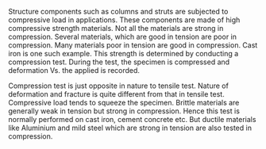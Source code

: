  Structure components such as columns and struts are subjected to compressive load in applications. These components are made of high compressive strength materials. Not all the materials are strong in compression. Several materials, which are good in tension are poor in compression. Many materials poor in tension are good in compression. Cast iron is one such example. This strength is determined by conducting a compression test. During the test, the specimen is compressed and deformation Vs. the applied is recorded.

Compression test is just opposite in nature to tensile test. Nature of deformation and fracture is quite different from that in tensile test. Compressive load tends to squeeze the specimen. Brittle materials are generally weak in tension but strong in compression. Hence this test is normally performed on cast iron, cement concrete etc. But ductile materials like Aluminium and mild steel which are strong in tension are also tested in compression. 

